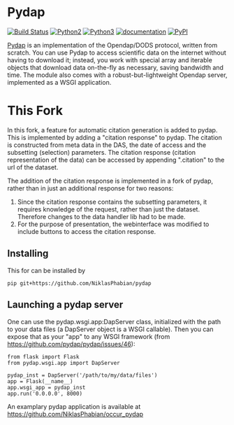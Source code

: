 # Pydap

[![Build Status](https://travis-ci.org/pydap/pydap.svg)](https://travis-ci.org/pydap/pydap)
[![Python2](https://img.shields.io/badge/python-2-blue.svg)](https://www.python.org/downloads/)
[![Python3](https://img.shields.io/badge/python-3-blue.svg)](https://www.python.org/downloads/)
[![documentation](https://readthedocs.org/projects/pydap/badge/?version=latest)](http://pydap.readthedocs.org/en/latest/)
[![PyPI](https://img.shields.io/pypi/v/pydap.svg?maxAge=2592000?style=plastic)](https://pypi.python.org/pypi/Pydap/)

[Pydap](http://pydap.readthedocs.io/en/latest/) is an implementation of the Opendap/DODS protocol, written from scratch. 
You can use Pydap to access scientific data on the internet without having to 
download it; instead, you work with special array and iterable objects that 
download data on-the-fly as necessary, saving bandwidth and time. The module 
also comes with a robust-but-lightweight Opendap server, implemented as a WSGI 
application.

# This Fork
In this fork, a feature for automatic citation generation is added to pydap. This is implemented by adding a "citation response" to pydap. The citation is constructed from meta data in the DAS, the date of access and the subsetting (selection) parameters. The citation response (citation representation of the data) can be accessed by appending ".citation" to the url of the dataset. 

The addition of the citation response is implemented in a fork of pydap, rather than in just an additional response for two reasons: 
1. Since the citation response contains the subsetting parameters, it requires knowledge of the request, rather than just the dataset. Therefore changes to the data handler lib had to be made.
2. For the purpose of presentation, the webinterface was modified to include buttons to access the citation response.

## Installing
This for can be installed by
  
    pip git+https://github.com/NiklasPhabian/pydap
    
## Launching a pydap server
One can use the pydap.wsgi.app:DapServer class, initialized with the path to your data files (a DapServer object is a WSGI callable). Then you can expose that as your "app" to any WSGI framework (from https://github.com/pydap/pydap/issues/46):

    from flask import Flask
    from pydap.wsgi.app import DapServer
  
    pydap_inst = DapServer('/path/to/my/data/files')
    app = Flask(__name__)
    app.wsgi_app = pydap_inst
    app.run('0.0.0.0', 8000)

An examplary pydap application is available at https://github.com/NiklasPhabian/occur_pydap
